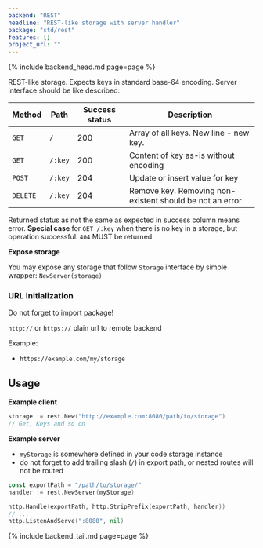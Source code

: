 ```yaml
---
backend: "REST"
headline: "REST-like storage with server handler"
package: "std/rest"
features: []
project_url: ""
---
```

{% include backend_head.md page=page %}

REST-like storage. Expects keys in standard base-64 encoding. Server interface should be like described:

| Method   | Path       | Success status | Description |
|----------|------------|----------------|-------------
| `GET`    | `/`        | 200            | Array of all keys. New line - new key.
| `GET`    | `/:key`    | 200            | Content of key as-is without encoding
| `POST`   | `/:key`    | 204            | Update or insert value for key
| `DELETE` | `/:key`    | 204            | Remove key. Removing non-existent should be not an error

Returned status as not the same as expected in success column means error. **Special case** for `GET /:key` when there is
no key in a storage, but operation successful:  `404` MUST be returned.

**Expose storage**

You may expose any storage that follow `Storage` interface by simple wrapper: `NewServer(storage)`

### URL initialization

Do not forget to import package!

`http://` or `https://` plain url to remote backend

Example:

* `https://example.com/my/storage`

## Usage

**Example client**

```go
storage := rest.New("http://example.com:8080/path/to/storage")
// Get, Keys and so on
```

**Example server**

* `myStorage` is somewhere defined in your code storage instance 
* do not forget to add trailing slash (`/`) in export path, or nested routes will not be routed

```go
const exportPath = "/path/to/storage/"
handler := rest.NewServer(myStorage)

http.Handle(exportPath, http.StripPrefix(exportPath, handler))
// ...
http.ListenAndServe(":8080", nil) 
```

{% include backend_tail.md page=page %}